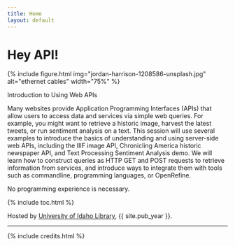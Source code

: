 ```yaml
---
title: Home
layout: default
---
```


# Hey API!

{% include figure.html img="jordan-harrison-1208586-unsplash.jpg" alt="ethernet cables" width="75%" %}

Introduction to Using Web APIs

Many websites provide Application Programming Interfaces (APIs) that allow users to access data and services via simple web queries.
For example, you might want to retrieve a historic image, harvest the latest tweets, or run sentiment analysis on a text.
This session will use several examples to introduce the basics of understanding and using server-side web APIs, including the IIIF image API, Chronicling America historic newspaper API, and Text Processing Sentiment Analysis demo.
We will learn how to construct queries as HTTP GET and POST requests to retrieve information from services, and introduce ways to integrate them with tools such as commandline, programming languages, or OpenRefine.

No programming experience is necessary.

{% include toc.html %}

Hosted by [University of Idaho Library](http://www.lib.uidaho.edu/), {{ site.pub_year }}.

------

{% include credits.html %}
